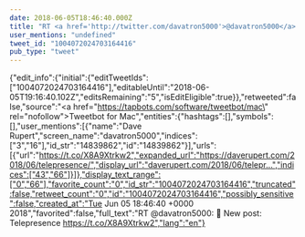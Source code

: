```yaml
---
date: 2018-06-05T18:46:40.000Z
title: "RT <a href='http://twitter.com/davatron5000'>@davatron5000</a>: 📝 New post: Telepresence https://t.co/X8A9Xtrkw2″"
user_mentions: "undefined"
tweet_id: "1004072024703164416"
pub_type: "tweet"
---
```

{"edit_info":{"initial":{"editTweetIds":["1004072024703164416"],"editableUntil":"2018-06-05T19:16:40.102Z","editsRemaining":"5","isEditEligible":true}},"retweeted":false,"source":"<a href=\"https://tapbots.com/software/tweetbot/mac\" rel=\"nofollow\">Tweetbot for Mac</a>","entities":{"hashtags":[],"symbols":[],"user_mentions":[{"name":"Dave Rupert","screen_name":"davatron5000","indices":["3","16"],"id_str":"14839862","id":"14839862"}],"urls":[{"url":"https://t.co/X8A9Xtrkw2","expanded_url":"https://daverupert.com/2018/06/telepresence/","display_url":"daverupert.com/2018/06/telepr…","indices":["43","66"]}]},"display_text_range":["0","66"],"favorite_count":"0","id_str":"1004072024703164416","truncated":false,"retweet_count":"0","id":"1004072024703164416","possibly_sensitive":false,"created_at":"Tue Jun 05 18:46:40 +0000 2018","favorited":false,"full_text":"RT @davatron5000: 📝 New post: Telepresence https://t.co/X8A9Xtrkw2","lang":"en"}
